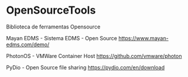 # OpenSourceTools
Biblioteca de ferramentas Opensource


Mayan EDMS - Sistema EDMS - Open Source
https://www.mayan-edms.com/demo/

PhotonOS - VMWare Container Host
https://github.com/vmware/photon

PyDio - Open Source file sharing
https://pydio.com/en/download
